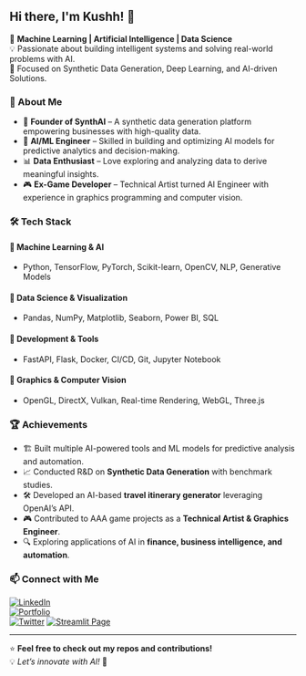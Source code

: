 ## Hi there, I'm Kushh! 👋

🚀 **Machine Learning | Artificial Intelligence | Data Science**  
💡 Passionate about building intelligent systems and solving real-world problems with AI.  
🎯 Focused on Synthetic Data Generation, Deep Learning, and AI-driven Solutions.  

### 🚀 About Me
- 🔬 **Founder of SynthAI** – A synthetic data generation platform empowering businesses with high-quality data.
- 🤖 **AI/ML Engineer** – Skilled in building and optimizing AI models for predictive analytics and decision-making.
- 📊 **Data Enthusiast** – Love exploring and analyzing data to derive meaningful insights.
- 🎮 **Ex-Game Developer** – Technical Artist turned AI Engineer with experience in graphics programming and computer vision.

### 🛠️ Tech Stack
#### 📌 **Machine Learning & AI**
- Python, TensorFlow, PyTorch, Scikit-learn, OpenCV, NLP, Generative Models

#### 📌 **Data Science & Visualization**
- Pandas, NumPy, Matplotlib, Seaborn, Power BI, SQL

#### 📌 **Development & Tools**
- FastAPI, Flask, Docker, CI/CD, Git, Jupyter Notebook

#### 📌 **Graphics & Computer Vision**
- OpenGL, DirectX, Vulkan, Real-time Rendering, WebGL, Three.js

### 🏆 Achievements
- 🏗️ Built multiple AI-powered tools and ML models for predictive analysis and automation.
- 📈 Conducted R&D on **Synthetic Data Generation** with benchmark studies.
- 🛠️ Developed an AI-based **travel itinerary generator** leveraging OpenAI’s API.
- 🎮 Contributed to AAA game projects as a **Technical Artist & Graphics Engineer**.
- 🔍 Exploring applications of AI in **finance, business intelligence, and automation**.

### 📫 Connect with Me
[![LinkedIn](https://img.shields.io/badge/LinkedIn-Connect-blue?style=for-the-badge&logo=linkedin)](https://www.linkedin.com/in/kushagra-nigam-a322a6162/)  
[![Portfolio](https://img.shields.io/badge/Portfolio-Visit-green?style=for-the-badge&logo=web)](https://www.producthunt.com/@kushhh_)  
[![Twitter](https://img.shields.io/badge/Twitter-Follow-blue?style=for-the-badge&logo=twitter)](https://x.com/ironicallykushh)
[![Streamlit Page](https://img.shields.io/badge/Streamlit%20Page-orange?logo=streamlit)](https://share.streamlit.io/user/kush-cpu)

---
⭐ **Feel free to check out my repos and contributions!**  
💡 _Let’s innovate with AI!_ 🚀

